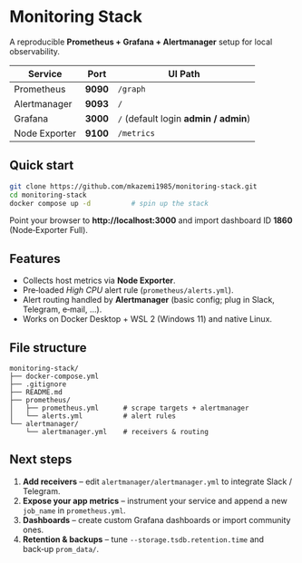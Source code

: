 
# Monitoring Stack

A reproducible **Prometheus + Grafana + Alertmanager** setup for local observability.

| Service | Port | UI Path |
|---------|------|---------|
| Prometheus | **9090** | `/graph` |
| Alertmanager | **9093** | `/` |
| Grafana | **3000** | `/` (default login **admin / admin**) |
| Node Exporter | **9100** | `/metrics` |

## Quick start

```bash
git clone https://github.com/mkazemi1985/monitoring-stack.git
cd monitoring-stack
docker compose up -d          # spin up the stack
```

Point your browser to **http://localhost:3000** and import dashboard ID **1860** (Node‑Exporter Full).

## Features

* Collects host metrics via **Node Exporter**.  
* Pre‑loaded *High CPU* alert rule (`prometheus/alerts.yml`).  
* Alert routing handled by **Alertmanager** (basic config; plug in Slack, Telegram, e‑mail, …).  
* Works on Docker Desktop + WSL 2 (Windows 11) and native Linux.

## File structure

```
monitoring-stack/
├── docker-compose.yml
├── .gitignore
├── README.md
├── prometheus/
│   ├── prometheus.yml      # scrape targets + alertmanager
│   └── alerts.yml          # alert rules
└── alertmanager/
    └── alertmanager.yml    # receivers & routing
```

## Next steps

1. **Add receivers** – edit `alertmanager/alertmanager.yml` to integrate Slack / Telegram.  
2. **Expose your app metrics** – instrument your service and append a new `job_name` in `prometheus.yml`.  
3. **Dashboards** – create custom Grafana dashboards or import community ones.  
4. **Retention & backups** – tune `--storage.tsdb.retention.time` and back‑up `prom_data/`.
